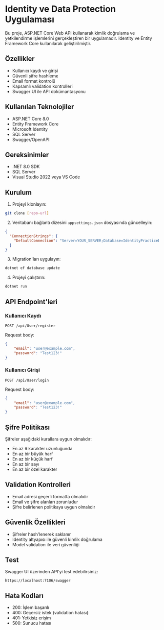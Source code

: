 # Identity ve Data Protection Uygulaması

Bu proje, ASP.NET Core Web API kullanarak kimlik doğrulama ve yetkilendirme işlemlerini gerçekleştiren bir uygulamadır. Identity ve Entity Framework Core kullanılarak geliştirilmiştir.

## Özellikler

- Kullanıcı kaydı ve girişi
- Güvenli şifre hashleme
- Email format kontrolü
- Kapsamlı validation kontrolleri
- Swagger UI ile API dokümantasyonu

## Kullanılan Teknolojiler

- ASP.NET Core 8.0
- Entity Framework Core
- Microsoft Identity
- SQL Server
- Swagger/OpenAPI

## Gereksinimler

- .NET 8.0 SDK
- SQL Server
- Visual Studio 2022 veya VS Code

## Kurulum

1. Projeyi klonlayın:
```bash
git clone [repo-url]
```

2. Veritabanı bağlantı dizesini `appsettings.json` dosyasında güncelleyin:
```json
{
  "ConnectionStrings": {
    "DefaultConnection": "Server=YOUR_SERVER;Database=IdentityPracticeDb;Trusted_Connection=True;TrustServerCertificate=true;MultipleActiveResultSets=true"
  }
}
```

3. Migration'ları uygulayın:
```bash
dotnet ef database update
```

4. Projeyi çalıştırın:
```bash
dotnet run
```

## API Endpoint'leri

### Kullanıcı Kaydı
```http
POST /api/User/register
```
Request body:
```json
{
    "email": "user@example.com",
    "password": "Test123!"
}
```

### Kullanıcı Girişi
```http
POST /api/User/login
```
Request body:
```json
{
    "email": "user@example.com",
    "password": "Test123!"
}
```

## Şifre Politikası

Şifreler aşağıdaki kurallara uygun olmalıdır:
- En az 6 karakter uzunluğunda
- En az bir büyük harf
- En az bir küçük harf
- En az bir sayı
- En az bir özel karakter

## Validation Kontrolleri

- Email adresi geçerli formatta olmalıdır
- Email ve şifre alanları zorunludur
- Şifre belirlenen politikaya uygun olmalıdır

## Güvenlik Özellikleri

- Şifreler hash'lenerek saklanır
- Identity altyapısı ile güvenli kimlik doğrulama
- Model validation ile veri güvenliği

## Test

Swagger UI üzerinden API'yi test edebilirsiniz:
```
https://localhost:7106/swagger
```

## Hata Kodları

- 200: İşlem başarılı
- 400: Geçersiz istek (validation hatası)
- 401: Yetkisiz erişim
- 500: Sunucu hatası
